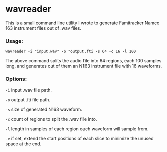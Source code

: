# wavreader
This is a small command line utility I wrote to generate Famitracker Namco 163 instrument files out of .wav files.

### Usage:
``wavreader -i "input.wav" -o "output.fti -s 64 -c 16 -l 100``

The above command splits the audio file into 64 regions, each 100 samples long, and generates out of them an N163 instrument file with 16 waveforms.

### Options:
``-i`` input .wav file path.

``-o`` output .fti file path.

``-s`` size of generated N163 waveform.

``-c`` count of regions to split the .wav file into.

``-l`` length in samples of each region each waveform will sample from.

``-e`` if set, extend the start positions of each slice to minimize the unused space at the end.
